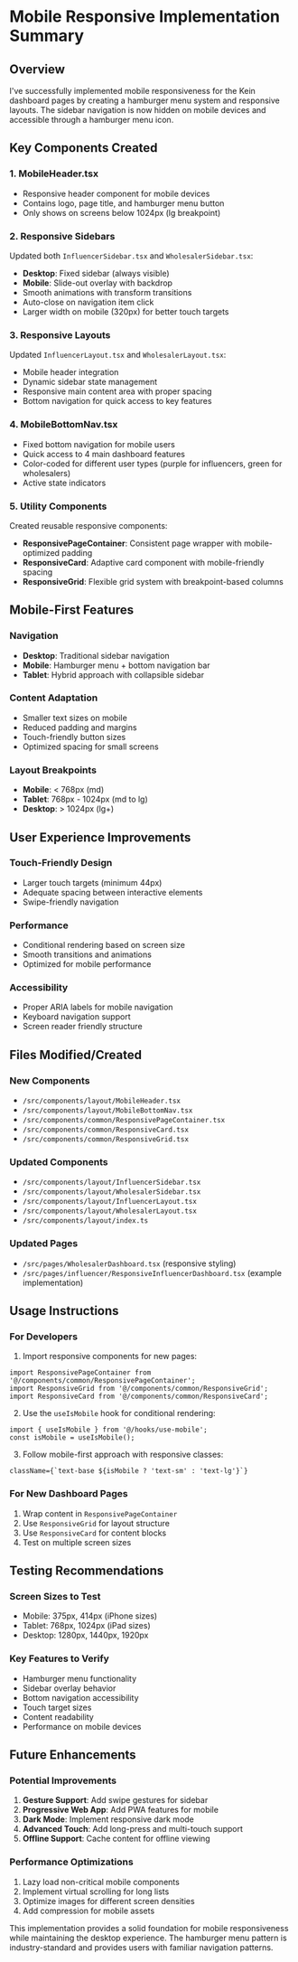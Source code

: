 # Mobile Responsive Implementation Summary

## Overview
I've successfully implemented mobile responsiveness for the Kein dashboard pages by creating a hamburger menu system and responsive layouts. The sidebar navigation is now hidden on mobile devices and accessible through a hamburger menu icon.

## Key Components Created

### 1. MobileHeader.tsx
- Responsive header component for mobile devices
- Contains logo, page title, and hamburger menu button
- Only shows on screens below 1024px (lg breakpoint)

### 2. Responsive Sidebars
Updated both `InfluencerSidebar.tsx` and `WholesalerSidebar.tsx`:
- **Desktop**: Fixed sidebar (always visible)
- **Mobile**: Slide-out overlay with backdrop
- Smooth animations with transform transitions
- Auto-close on navigation item click
- Larger width on mobile (320px) for better touch targets

### 3. Responsive Layouts
Updated `InfluencerLayout.tsx` and `WholesalerLayout.tsx`:
- Mobile header integration
- Dynamic sidebar state management
- Responsive main content area with proper spacing
- Bottom navigation for quick access to key features

### 4. MobileBottomNav.tsx
- Fixed bottom navigation for mobile users
- Quick access to 4 main dashboard features
- Color-coded for different user types (purple for influencers, green for wholesalers)
- Active state indicators

### 5. Utility Components
Created reusable responsive components:
- **ResponsivePageContainer**: Consistent page wrapper with mobile-optimized padding
- **ResponsiveCard**: Adaptive card component with mobile-friendly spacing
- **ResponsiveGrid**: Flexible grid system with breakpoint-based columns

## Mobile-First Features

### Navigation
- **Desktop**: Traditional sidebar navigation
- **Mobile**: Hamburger menu + bottom navigation bar
- **Tablet**: Hybrid approach with collapsible sidebar

### Content Adaptation
- Smaller text sizes on mobile
- Reduced padding and margins
- Touch-friendly button sizes
- Optimized spacing for small screens

### Layout Breakpoints
- **Mobile**: < 768px (md)
- **Tablet**: 768px - 1024px (md to lg)
- **Desktop**: > 1024px (lg+)

## User Experience Improvements

### Touch-Friendly Design
- Larger touch targets (minimum 44px)
- Adequate spacing between interactive elements
- Swipe-friendly navigation

### Performance
- Conditional rendering based on screen size
- Smooth transitions and animations
- Optimized for mobile performance

### Accessibility
- Proper ARIA labels for mobile navigation
- Keyboard navigation support
- Screen reader friendly structure

## Files Modified/Created

### New Components
- `/src/components/layout/MobileHeader.tsx`
- `/src/components/layout/MobileBottomNav.tsx`
- `/src/components/common/ResponsivePageContainer.tsx`
- `/src/components/common/ResponsiveCard.tsx`
- `/src/components/common/ResponsiveGrid.tsx`

### Updated Components
- `/src/components/layout/InfluencerSidebar.tsx`
- `/src/components/layout/WholesalerSidebar.tsx`
- `/src/components/layout/InfluencerLayout.tsx`
- `/src/components/layout/WholesalerLayout.tsx`
- `/src/components/layout/index.ts`

### Updated Pages
- `/src/pages/WholesalerDashboard.tsx` (responsive styling)
- `/src/pages/influencer/ResponsiveInfluencerDashboard.tsx` (example implementation)

## Usage Instructions

### For Developers
1. Import responsive components for new pages:
```tsx
import ResponsivePageContainer from '@/components/common/ResponsivePageContainer';
import ResponsiveGrid from '@/components/common/ResponsiveGrid';
import ResponsiveCard from '@/components/common/ResponsiveCard';
```

2. Use the `useIsMobile` hook for conditional rendering:
```tsx
import { useIsMobile } from '@/hooks/use-mobile';
const isMobile = useIsMobile();
```

3. Follow mobile-first approach with responsive classes:
```tsx
className={`text-base ${isMobile ? 'text-sm' : 'text-lg'}`}
```

### For New Dashboard Pages
1. Wrap content in `ResponsivePageContainer`
2. Use `ResponsiveGrid` for layout structure
3. Use `ResponsiveCard` for content blocks
4. Test on multiple screen sizes

## Testing Recommendations

### Screen Sizes to Test
- Mobile: 375px, 414px (iPhone sizes)
- Tablet: 768px, 1024px (iPad sizes)
- Desktop: 1280px, 1440px, 1920px

### Key Features to Verify
- Hamburger menu functionality
- Sidebar overlay behavior
- Bottom navigation accessibility
- Touch target sizes
- Content readability
- Performance on mobile devices

## Future Enhancements

### Potential Improvements
1. **Gesture Support**: Add swipe gestures for sidebar
2. **Progressive Web App**: Add PWA features for mobile
3. **Dark Mode**: Implement responsive dark mode
4. **Advanced Touch**: Add long-press and multi-touch support
5. **Offline Support**: Cache content for offline viewing

### Performance Optimizations
1. Lazy load non-critical mobile components
2. Implement virtual scrolling for long lists
3. Optimize images for different screen densities
4. Add compression for mobile assets

This implementation provides a solid foundation for mobile responsiveness while maintaining the desktop experience. The hamburger menu pattern is industry-standard and provides users with familiar navigation patterns.
